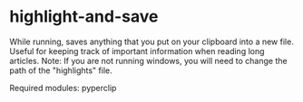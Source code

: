 # highlight-and-save
While running, saves anything that you put on your clipboard into a new file. Useful for keeping track of important information when reading long articles.
Note: If you are not running windows, you will need to change the path of the "highlights" file.

Required modules: pyperclip
